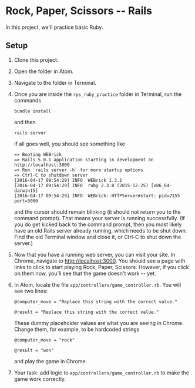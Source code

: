 # Rock, Paper, Scissors -- Rails

In this project, we'll practice basic Ruby.

## Setup

 1. Clone this project.
 1. Open the folder in Atom.
 1. Navigate to the folder in Terminal.
 1. Once you are inside the `rps_ruby_practice` folder in Terminal, run the commands

        bundle install

    and then

        rails server

    If all goes well, you should see something like

        => Booting WEBrick
        => Rails 5.0.1 application starting in development on http://localhost:3000
        => Run `rails server -h` for more startup options
        => Ctrl-C to shutdown server
        [2016-04-17 09:54:29] INFO  WEBrick 1.3.1
        [2016-04-17 09:54:29] INFO  ruby 2.3.0 (2015-12-25) [x86_64-darwin15]
        [2016-04-17 09:54:29] INFO  WEBrick::HTTPServer#start: pid=2155 port=3000

    and the cursor should remain blinking (it should not return you to the command prompt). That means your server is running successfully. (If you do get kicked back to the command prompt, then you most likely have an old Rails server already running, which needs to be shut down. Find the old Terminal window and close it, or Ctrl-C to shut down the server.)

 1. Now that you have a running web server, you can visit your site. In Chrome, navigate to [http://localhost:3000](http://localhost:3000). You should see a page with links to click to start playing Rock, Paper, Scissors. However, if you click on them now, you'll see that the game doesn't work -- yet.

 1. In Atom, locate the file `app/controllers/game_controller.rb`. You will see two lines:

        @computer_move = "Replace this string with the correct value."

        @result = "Replace this string with the correct value."

    These dummy placeholder values are what you are seeing in Chrome. Change them, for example, to be hardcoded strings

        @computer_move = "rock"

        @result = "won"

    and play the game in Chrome.

 1. Your task: add logic to `app/controllers/game_controller.rb` to make the game work correctly.
